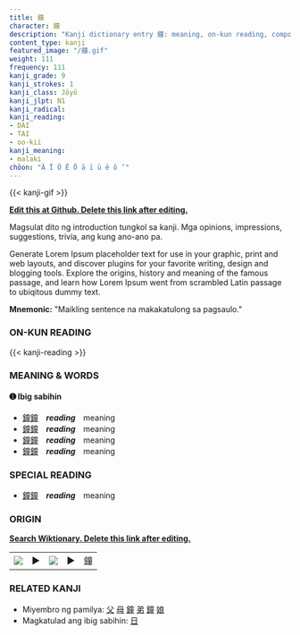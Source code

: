 ```yaml
---
title: 鐘
character: 鐘
description: "Kanji dictionary entry 鐘: meaning, on-kun reading, compounds, origin, related kanji"
content_type: kanji
featured_image: "/鐘.gif"
weight: 111
frequency: 111
kanji_grade: 9
kanji_strokes: 1
kanji_class: Jōyō
kanji_jlpt: N1
kanji_radical: 
kanji_reading: 
- DAI
- TAI
- oo-kii
kanji_meaning:
- malaki
chōon: "Ā Ī Ū Ē Ō ā ī ū ē ō ’"
---
```

[//]: # (Don't edit the line below. Kanji animated GIF code is automatically generated.)
{{< kanji-gif >}}

[//]: # (Edit below this line.)

**[Edit this at Github. Delete this link after editing.](https://github.com/tim0g/tim/tree/main/content/kanji/鐘/index.md)**

Magsulat dito ng introduction tungkol sa kanji. Mga opinions, impressions, suggestions, trivia, ang kung ano-ano pa.

Generate Lorem Ipsum placeholder text for use in your graphic, print and web layouts, and discover plugins for your favorite writing, design and blogging tools. Explore the origins, history and meaning of the famous passage, and learn how Lorem Ipsum went from scrambled Latin passage to ubiqitous dummy text.
 
**Mnemonic:** "Maikling sentence na makakatulong sa pagsaulo."

### ON-KUN READING

[//]: # (Don't edit the line below. ON-KUN READING code is automatically generated.)
{{< kanji-reading >}}

### MEANING & WORDS

#### ➊ **Ibig sabihin**
  - [鐘](../鐘)[鐘](../鐘)　***reading***　meaning
  - [鐘](../鐘)[鐘](../鐘)　***reading***　meaning
  - [鐘](../鐘)[鐘](../鐘)　***reading***　meaning
  - [鐘](../鐘)[鐘](../鐘)　***reading***　meaning

### SPECIAL READING
  - [鐘](../鐘)[鐘](../鐘)　***reading***　meaning

### ORIGIN

**[Search Wiktionary. Delete this link after editing.](https://wiktionary.org/wiki/鐘)**
<table class="kanji-table"><tr><td>
<img src="60px-鐘-bronze.svg.png">
</td><td>▶</td><td>
<img src="60px-鐘-oracle.svg.png">
</td><td>▶</td>
<td class="kanji-origin">鐘</td>
</tr></table>

### RELATED KANJI
- Miyembro ng pamilya: [父](../父) [母](../母) [鐘](../鐘) [弟](../弟) [鐘](../鐘) [娘](../娘)
- Magkatulad ang ibig sabihin: [日](../日)
